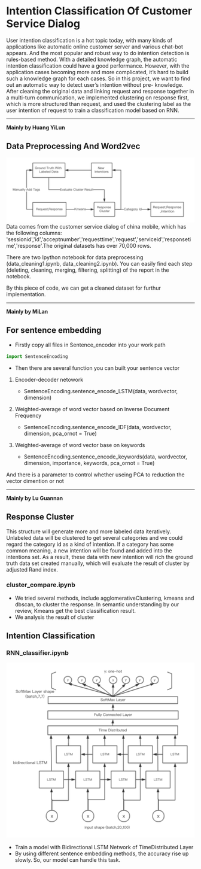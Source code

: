 # Intention Classification Of Customer Service Dialog  

User intention classification is a hot topic today, with many kinds of applications like automatic online customer server and various chat-bot appears. And the most popular and robust way to do intention detection is rules-based method. With a detailed knowledge graph, the automatic intention classification could have a good performance. However, with the application cases becoming more and more complicated, it’s hard to build such a knowledge graph for each cases. So in this project, we want to find out an automatic way to detect user’s intention without pre- knowledge. After cleaning the original data and linking request and response together in a multi-turn communication, we implemented clustering on response first, which is more structured than request, and used the clustering label as the user intention of request to train a classification model based on RNN.  
- - -
**Mainly by Huang YiLun**
## Data Preprocessing And Word2vec  

![data_generator](./data_generator.png)
Data comes from the customer service dialog of china mobile, which has the following columns: 'sessionid','id','acceptnumber','requesttime','request','serviceid','responsetime','response'.The original datasets has over 70,000 rows.  

There are two Ipython notebook for data preprocessing (data_cleaning1.ipynb, data_cleaning2.ipynb). You can easily find each step (deleting, cleaning, merging, filtering, splitting) of the report in the notebook. 

By this piece of code, we can get a cleaned dataset for furthur implementation.

- - -
**Mainly by MiLan**
## For sentence embedding  
- Firstly copy all files in Sentence_encoder into your work path  
```python  
import SentenceEncoding
```

- Then there are several function you can built your sentence vector

1. Encoder-decoder netowork

	- SentenceEncoding.sentence_encode_LSTM(data, wordvector, dimension)

2. Weighted-average of word vector based on Inverse Document Frequency

	- SentenceEncoding.sentence_encode_IDF(data, wordvector, dimension, pca_ornot = True)

3. Weighted-average of word vector base on keywords

	- SentenceEncoding.sentence_encode_keywords(data, wordvector, dimension, importance, keywords, pca_ornot = True)

And there is a parameter to control whether useing PCA to reduction the vector dimention or not  
- - -
**Mainly by Lu Guannan**
## Response Cluster  
This structure will generate more and more labeled data iteratively. Unlabeled data will be clustered to get several categories and we could regard the category id as a kind of intention. If a category has some common meaning, a new intention  will be found and added into the intentions set. As a result, these data with new intention will rich the ground truth data set created manually, which will evaluate the result of cluster by adjusted  Rand index.  
### cluster_compare.ipynb  
- We tried several methods, include agglomerativeClustering, kmeans and dbscan, to cluster the response. In semantic understanding by our review, Kmeans get the best classification result.
- We analysis the result of cluster
## Intention Classification  
### RNN_classifier.ipynb  
![model](./model.png)    
- Train a model with Bidirectional LSTM Network of TimeDistributed Layer  
- By using different sentence embedding methods, the accuracy rise up slowly. So, our model can handle this task.